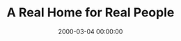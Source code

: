 ---
layout: series
series: "A Real Home for Real People"
permalink: "/a-real-home-for-real-people/"
title: A Real Home for Real People
date: 2000-03-04 00:00:00
endDate: 1900-01-01 00:00:00
description: "Kickoff for our series surrounding our building campaign. "
src: "http://s3.amazonaws.com/crossroads-media/images/legacy/content/"
---